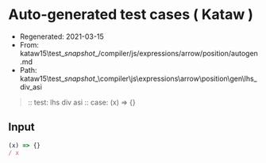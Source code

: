 # Auto-generated test cases ( Kataw )
- Regenerated: 2021-03-15
- From: kataw15\test\__snapshot__/compiler/js/expressions/arrow/position/autogen.md
- Path: kataw15\test\__snapshot__\compiler\js\expressions\arrow\position\gen\lhs_div_asi
> :: test: lhs div asi
> :: case: (x) => {}
## Input

`````js
(x) => {}
/ x
`````
